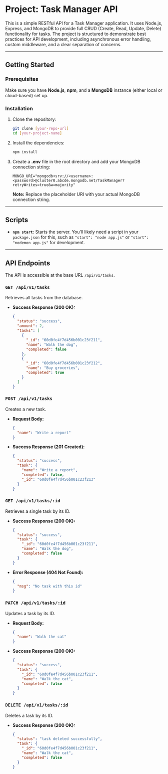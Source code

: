 # Project: Task Manager API

This is a simple RESTful API for a Task Manager application. It uses Node.js, Express, and MongoDB to provide full CRUD (Create, Read, Update, Delete) functionality for tasks. The project is structured to demonstrate best practices for API development, including asynchronous error handling, custom middleware, and a clear separation of concerns.

---

## Getting Started

### Prerequisites

Make sure you have **Node.js**, **npm**, and a **MongoDB** instance (either local or cloud-based) set up.

### Installation

1.  Clone the repository:
    ```bash
    git clone [your-repo-url]
    cd [your-project-name]
    ```
2.  Install the dependencies:
    ```bash
    npm install
    ```
3.  Create a **.env** file in the root directory and add your MongoDB connection string:
    ```env
    MONGO_URI="mongodb+srv://<username>:<password>@cluster0.abcde.mongodb.net/TaskManager?retryWrites=true&w=majority"
    ```
    **Note:** Replace the placeholder URI with your actual MongoDB connection string.

---

## Scripts

-   **`npm start`**: Starts the server. You'll likely need a script in your `package.json` for this, such as `"start": "node app.js"` or `"start": "nodemon app.js"` for development.

---

## API Endpoints

The API is accessible at the base URL `/api/v1/tasks`.

### `GET /api/v1/tasks`

Retrieves all tasks from the database.

-   **Success Response (200 OK):**
    ```json
    {
      "status": "success",
      "amount": 2,
      "tasks": [
        {
          "_id": "60d0fe4f7d456b001c23f211",
          "name": "Walk the dog",
          "completed": false
        },
        {
          "_id": "60d0fe4f7d456b001c23f212",
          "name": "Buy groceries",
          "completed": true
        }
      ]
    }
    ```

### `POST /api/v1/tasks`

Creates a new task.

-   **Request Body:**
    ```json
    {
      "name": "Write a report"
    }
    ```
-   **Success Response (201 Created):**
    ```json
    {
      "status": "success",
      "task": {
        "name": "Write a report",
        "completed": false,
        "_id": "60d0fe4f7d456b001c23f213"
      }
    }
    ```

### `GET /api/v1/tasks/:id`

Retrieves a single task by its ID.

-   **Success Response (200 OK):**
    ```json
    {
      "status": "success",
      "task": {
        "_id": "60d0fe4f7d456b001c23f211",
        "name": "Walk the dog",
        "completed": false
      }
    }
    ```
-   **Error Response (404 Not Found):**
    ```json
    {
      "msg": "No task with this id"
    }
    ```

### `PATCH /api/v1/tasks/:id`

Updates a task by its ID.

-   **Request Body:**
    ```json
    {
      "name": "Walk the cat"
    }
    ```
-   **Success Response (200 OK):**
    ```json
    {
      "status": "success",
      "task": {
        "_id": "60d0fe4f7d456b001c23f211",
        "name": "Walk the cat",
        "completed": false
      }
    }
    ```

### `DELETE /api/v1/tasks/:id`

Deletes a task by its ID.

-   **Success Response (200 OK):**
    ```json
    {
      "status": "task deleted successfully",
      "task": {
        "_id": "60d0fe4f7d456b001c23f211",
        "name": "Walk the cat",
        "completed": false
      }
    }
    ```

